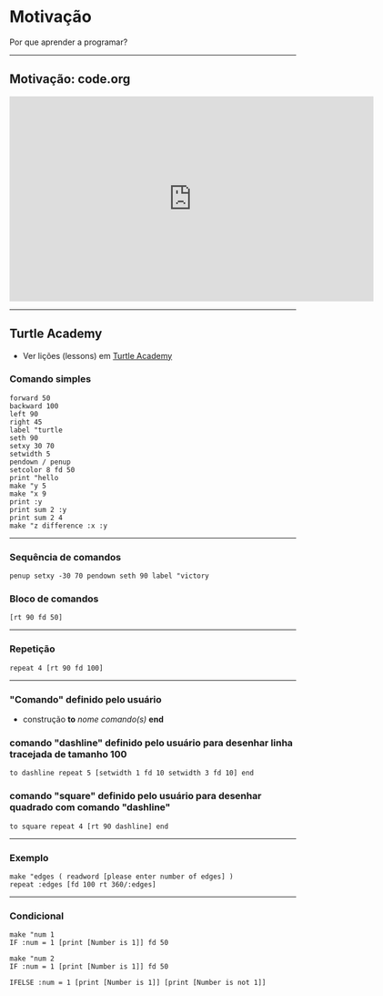 # Motivação

Por que aprender a programar?

---

## Motivação: code.org


<iframe width="640" height="360" src="https://www.youtube.com/embed/nKIu9yen5nc?hl=pt" frameborder="0" allowfullscreen></iframe>

---

## Turtle Academy

+ Ver lições (lessons) em [Turtle Academy](https://turtleacademy.com)

### Comando simples

	forward 50
	backward 100
	left 90
	right 45
	label "turtle
	seth 90
	setxy 30 70
	setwidth 5
	pendown / penup
	setcolor 8 fd 50
	print "hello
	make "y 5
	make "x 9
	print :y
	print sum 2 :y
	print sum 2 4
	make "z difference :x :y

---

### Sequência de comandos 

	penup setxy -30 70 pendown seth 90 label "victory

### Bloco de comandos

	[rt 90 fd 50]

---

### Repetição

	repeat 4 [rt 90 fd 100]

---

### "Comando" definido pelo usuário


+ construção __to__ _nome_ _comando(s)_ __end__


### comando "dashline" definido pelo usuário para desenhar linha tracejada de tamanho 100


	to dashline repeat 5 [setwidth 1 fd 10 setwidth 3 fd 10] end


### comando "square" definido pelo usuário para desenhar quadrado com comando "dashline"


	to square repeat 4 [rt 90 dashline] end


---

### Exemplo


	make "edges ( readword [please enter number of edges] )
	repeat :edges [fd 100 rt 360/:edges]


---

### Condicional


	make "num 1
	IF :num = 1 [print [Number is 1]] fd 50

	make "num 2
	IF :num = 1 [print [Number is 1]] fd 50
	
	IFELSE :num = 1 [print [Number is 1]] [print [Number is not 1]]


<!--  for [var_name var_initial_value var_last_value advance] [command sequence ] -->
<!-- do.while[ COMMANDS ]condition -->
<!-- make "name readword -->
<!-- to rec :W :L repeat 2 [fd :W rt 90 fd :L rt 90] end -->


